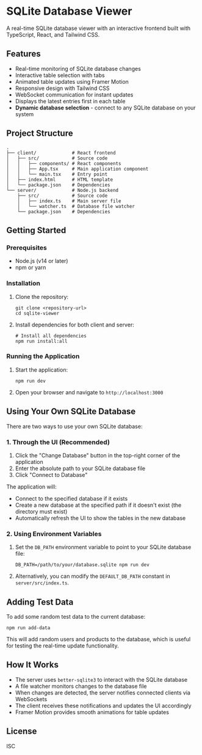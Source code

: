# SQLite Database Viewer

A real-time SQLite database viewer with an interactive frontend built with TypeScript, React, and Tailwind CSS.

## Features

- Real-time monitoring of SQLite database changes
- Interactive table selection with tabs
- Animated table updates using Framer Motion
- Responsive design with Tailwind CSS
- WebSocket communication for instant updates
- Displays the latest entries first in each table
- **Dynamic database selection** - connect to any SQLite database on your system

## Project Structure

```
.
├── client/             # React frontend
│   ├── src/            # Source code
│   │   ├── components/ # React components
│   │   ├── App.tsx     # Main application component
│   │   └── main.tsx    # Entry point
│   ├── index.html      # HTML template
│   └── package.json    # Dependencies
└── server/             # Node.js backend
    ├── src/            # Source code
    │   ├── index.ts    # Main server file
    │   └── watcher.ts  # Database file watcher
    └── package.json    # Dependencies
```

## Getting Started

### Prerequisites

- Node.js (v14 or later)
- npm or yarn

### Installation

1. Clone the repository:
   ```
   git clone <repository-url>
   cd sqlite-viewer
   ```

2. Install dependencies for both client and server:
   ```
   # Install all dependencies
   npm run install:all
   ```

### Running the Application

1. Start the application:
   ```
   npm run dev
   ```

2. Open your browser and navigate to `http://localhost:3000`

## Using Your Own SQLite Database

There are two ways to use your own SQLite database:

### 1. Through the UI (Recommended)

1. Click the "Change Database" button in the top-right corner of the application
2. Enter the absolute path to your SQLite database file
3. Click "Connect to Database"

The application will:
- Connect to the specified database if it exists
- Create a new database at the specified path if it doesn't exist (the directory must exist)
- Automatically refresh the UI to show the tables in the new database

### 2. Using Environment Variables

1. Set the `DB_PATH` environment variable to point to your SQLite database file:
   ```
   DB_PATH=/path/to/your/database.sqlite npm run dev
   ```

2. Alternatively, you can modify the `DEFAULT_DB_PATH` constant in `server/src/index.ts`.

## Adding Test Data

To add some random test data to the current database:

```
npm run add-data
```

This will add random users and products to the database, which is useful for testing the real-time update functionality.

## How It Works

- The server uses `better-sqlite3` to interact with the SQLite database
- A file watcher monitors changes to the database file
- When changes are detected, the server notifies connected clients via WebSockets
- The client receives these notifications and updates the UI accordingly
- Framer Motion provides smooth animations for table updates

## License

ISC 